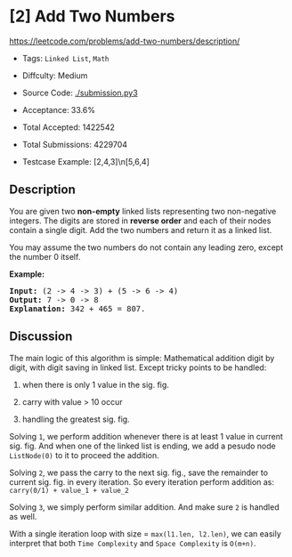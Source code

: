 # [2] Add Two Numbers

<https://leetcode.com/problems/add-two-numbers/description/>

- Tags: `Linked List`, `Math`

- Diffculty: Medium

- Source Code: [./submission.py3](./submission.py3)

- Acceptance: 33.6%

- Total Accepted: 1422542

- Total Submissions: 4229704

- Testcase Example: [2,4,3]\n[5,6,4]

## Description

<p>You are given two <b>non-empty</b> linked lists representing two non-negative integers. The digits are stored in <b>reverse order</b> and each of their nodes contain a single digit. Add the two numbers and return it as a linked list.</p>

<p>You may assume the two numbers do not contain any leading zero, except the number 0 itself.</p>

<p><b>Example:</b></p>

<pre>
<b>Input:</b> (2 -&gt; 4 -&gt; 3) + (5 -&gt; 6 -&gt; 4)
<b>Output:</b> 7 -&gt; 0 -&gt; 8
<b>Explanation:</b> 342 + 465 = 807.
</pre>

## Discussion

The main logic of this algorithm is simple: Mathematical addition
digit by digit, with digit saving in linked list.
Except tricky points to be handled:

1. when there is only 1 value in the sig. fig.

1. carry with value > 10 occur

1. handling the greatest sig. fig.

Solving `1`, we perform addition whenever there is at least 1 value in current
sig. fig. And when one of the linked list is ending, we add a
pesudo node `ListNode(0)` to it to proceed the addition.

Solving `2`, we pass the carry to the next sig. fig., save the remainder to
current sig. fig. in every iteration. So every iteration perform addition as:
`carry(0/1) + value_1 + value_2`

Solving `3`, we simply perform similar addition. And make sure `2` is handled as well.

With a single iteration loop with size = `max(l1.len, l2.len)`, we can
easily interpret that both `Time Complexity` and `Space Complexity`
is `O(m+n)`.
